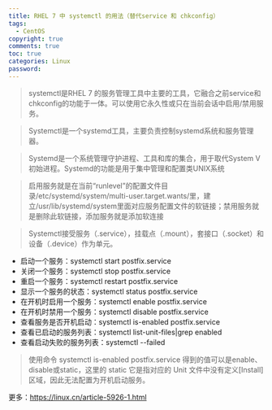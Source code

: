 ```yaml
---
title: RHEL 7 中 systemctl 的用法（替代service 和 chkconfig）
tags:
  - CentOS 
copyright: true
comments: true
toc: true
categories: Linux
password:
---
```



> systemctl是RHEL 7 的服务管理工具中主要的工具，它融合之前service和chkconfig的功能于一体。可以使用它永久性或只在当前会话中启用/禁用服务。

> Systemctl是一个systemd工具，主要负责控制systemd系统和服务管理器。

> Systemd是一个系统管理守护进程、工具和库的集合，用于取代System V初始进程。Systemd的功能是用于集中管理和配置类UNIX系统

> 启用服务就是在当前“runlevel”的配置文件目录/etc/systemd/system/multi-user.target.wants/里，建立/usr/lib/systemd/system里面对应服务配置文件的软链接；禁用服务就是删除此软链接，添加服务就是添加软连接

> Systemctl接受服务（.service），挂载点（.mount），套接口（.socket）和设备（.device）作为单元。

* 启动一个服务：systemctl start postfix.service
* 关闭一个服务：systemctl stop postfix.service
* 重启一个服务：systemctl restart postfix.service
* 显示一个服务的状态：systemctl status postfix.service
* 在开机时启用一个服务：systemctl enable postfix.service
* 在开机时禁用一个服务：systemctl disable postfix.service
* 查看服务是否开机启动：systemctl is-enabled postfix.service
* 查看已启动的服务列表：systemctl list-unit-files|grep enabled
* 查看启动失败的服务列表：systemctl --failed
>使用命令 systemctl is-enabled postfix.service 得到的值可以是enable、disable或static，这里的 static 它是指对应的 Unit 文件中没有定义[Install]区域，因此无法配置为开机启动服务。 


更多：https://linux.cn/article-5926-1.html
